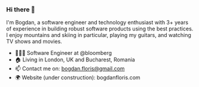 ### Hi there 👋

<!--
**BogdanFloris/BogdanFloris** is a ✨ _special_ ✨ repository because its `README.md` (this file) appears on your GitHub profile.

Here are some ideas to get you started:

- 🔭 I’m currently working on ...
- 🌱 I’m currently learning ...
- 👯 I’m looking to collaborate on ...
- 🤔 I’m looking for help with ...
- 💬 Ask me about ...
- 📫 How to reach me: ...
- 😄 Pronouns: ...
- ⚡ Fun fact: ...
-->

I'm Bogdan, a software engineer and technology enthusiast with 3+ years of experience in building robust software products using the best practices. I enjoy mountains and skiing in particular, playing my guitars, and watching TV shows and movies.

* 👨🏼‍💻 Software Engineer at @bloomberg
* 🏠 Living in London, UK and Bucharest, Romania
* 📫 Contact me on: bogdan.floris@gmail.com
* 🌍 Website (under construction): bogdanfloris.com
